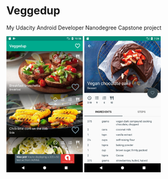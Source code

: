 # Veggedup
My Udacity Android Developer Nanodegree Capstone project

<img src="https://github.com/incon/veggedup-android/blob/master/preview.png" width="200">
<img src="https://github.com/incon/veggedup-android/blob/master/preview_detail_view.png" width="200">